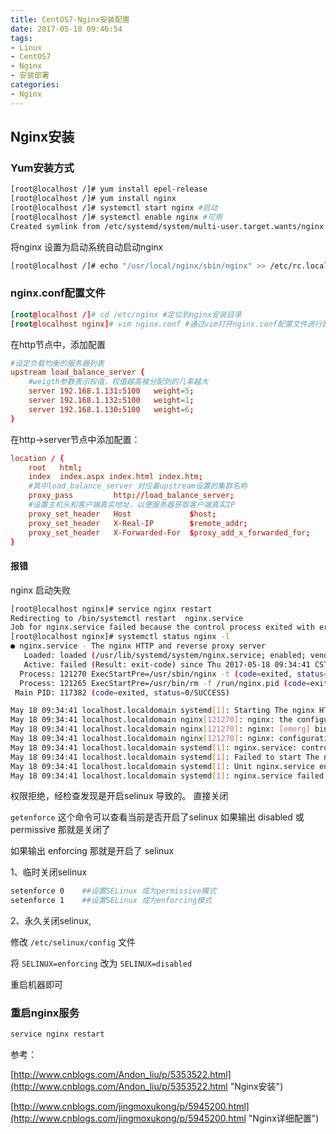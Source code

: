 ```yaml
---
title: CentOS7-Nginx安装配置
date: 2017-05-18 09:46:54
tags:
- Linux
- CentOS7
- Nginx
- 安装部署
categories:
- Nginx
---
```

## Nginx安装

### Yum安装方式

````sh
[root@localhost /]# yum install epel-release
[root@localhost /]# yum install nginx
[root@localhost /]# systemctl start nginx #启动
[root@localhost /]# systemctl enable nginx #可用
Created symlink from /etc/systemd/system/multi-user.target.wants/nginx.service to /usr/lib/systemd/system/nginx.service.
````

将nginx 设置为启动系统自动启动nginx

````sh
[root@localhost /]# echo "/usr/local/nginx/sbin/nginx" >> /etc/rc.local
````

### nginx.conf配置文件

```conf
[root@localhost /]# cd /etc/nginx #定位到nginx安装目录
[root@localhost nginx]# vim nginx.conf #通过vim打开nginx.conf配置文件进行配置
```

在http节点中，添加配置

```conf
#设定负载均衡的服务器列表
upstream load_balance_server {
    #weigth参数表示权值，权值越高被分配到的几率越大
    server 192.168.1.131:5100   weight=5;
    server 192.168.1.132:5100   weight=1;
    server 192.168.1.130:5100   weight=6;
}
```

在http->server节点中添加配置：

```conf
location / {
    root   html;
    index  index.aspx index.html index.htm;
    #其中load_balance_server 对应着upstream设置的集群名称
    proxy_pass         http://load_balance_server;
    #设置主机头和客户端真实地址，以便服务器获取客户端真实IP
    proxy_set_header   Host             $host;
    proxy_set_header   X-Real-IP        $remote_addr;
    proxy_set_header   X-Forwarded-For  $proxy_add_x_forwarded_for;
}
```

#### 报错

nginx 启动失败

```sh
[root@localhost nginx]# service nginx restart
Redirecting to /bin/systemctl restart  nginx.service
Job for nginx.service failed because the control process exited with error code. See "systemctl status nginx.service" and "journalctl -xe" for details.
[root@localhost nginx]# systemctl status nginx -l
● nginx.service - The nginx HTTP and reverse proxy server
   Loaded: loaded (/usr/lib/systemd/system/nginx.service; enabled; vendor preset: disabled)
   Active: failed (Result: exit-code) since Thu 2017-05-18 09:34:41 CST; 6s ago
  Process: 121270 ExecStartPre=/usr/sbin/nginx -t (code=exited, status=1/FAILURE)
  Process: 121265 ExecStartPre=/usr/bin/rm -f /run/nginx.pid (code=exited, status=0/SUCCESS)
 Main PID: 117382 (code=exited, status=0/SUCCESS)

May 18 09:34:41 localhost.localdomain systemd[1]: Starting The nginx HTTP and reverse proxy server...
May 18 09:34:41 localhost.localdomain nginx[121270]: nginx: the configuration file /etc/nginx/nginx.conf syntax is ok
May 18 09:34:41 localhost.localdomain nginx[121270]: nginx: [emerg] bind() to 0.0.0.0:5100 failed (13: Permission denied)
May 18 09:34:41 localhost.localdomain nginx[121270]: nginx: configuration file /etc/nginx/nginx.conf test failed
May 18 09:34:41 localhost.localdomain systemd[1]: nginx.service: control process exited, code=exited status=1
May 18 09:34:41 localhost.localdomain systemd[1]: Failed to start The nginx HTTP and reverse proxy server.
May 18 09:34:41 localhost.localdomain systemd[1]: Unit nginx.service entered failed state.
May 18 09:34:41 localhost.localdomain systemd[1]: nginx.service failed.
```

权限拒绝，经检查发现是开启selinux 导致的。 直接关闭

`getenforce`   这个命令可以查看当前是否开启了selinux 如果输出 disabled 或 permissive 那就是关闭了

如果输出 enforcing 那就是开启了 selinux

1、临时关闭selinux

```sh
setenforce 0    ##设置SELinux 成为permissive模式
setenforce 1    ##设置SELinux 成为enforcing模式
```

2、永久关闭selinux,

修改 `/etc/selinux/config` 文件

将 `SELINUX=enforcing` 改为 `SELINUX=disabled`

重启机器即可

### 重启nginx服务

```sh
service nginx restart
```

参考：

[http://www.cnblogs.com/Andon_liu/p/5353522.html](http://www.cnblogs.com/Andon_liu/p/5353522.html "Nginx安装")

[http://www.cnblogs.com/jingmoxukong/p/5945200.html](http://www.cnblogs.com/jingmoxukong/p/5945200.html "Nginx详细配置")